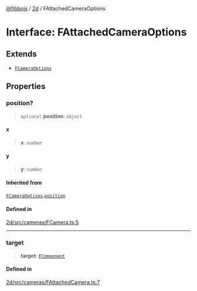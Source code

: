 [@fibbojs](/api/index) / [2d](/api/2d) / FAttachedCameraOptions

# Interface: FAttachedCameraOptions

## Extends

- [`FCameraOptions`](FCameraOptions.md)

## Properties

### position?

> `optional` **position**: `object`

#### x

> **x**: `number`

#### y

> **y**: `number`

#### Inherited from

[`FCameraOptions`](FCameraOptions.md).[`position`](FCameraOptions.md#position)

#### Defined in

[2d/src/cameras/FCamera.ts:5](https://github.com/fibbojs/fibbo/blob/d4e27f21b39d7470557f457413047335ba5e0d67/packages/2d/src/cameras/FCamera.ts#L5)

***

### target

> **target**: [`FComponent`](../classes/FComponent.md)

#### Defined in

[2d/src/cameras/FAttachedCamera.ts:7](https://github.com/fibbojs/fibbo/blob/d4e27f21b39d7470557f457413047335ba5e0d67/packages/2d/src/cameras/FAttachedCamera.ts#L7)

